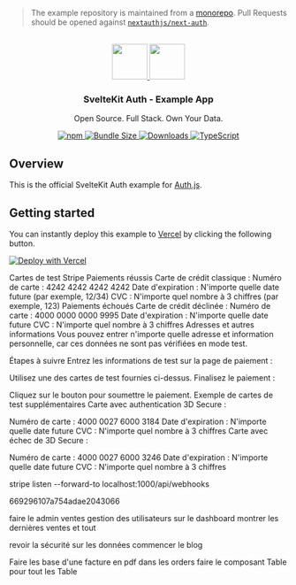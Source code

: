 > The example repository is maintained from a [monorepo](https://github.com/nextauthjs/next-auth/tree/main/apps/examples/sveltekit). Pull Requests should be opened against [`nextauthjs/next-auth`](https://github.com/nextauthjs/next-auth).

<p align="center">
   <br/>
   <a href="https://authjs.dev" target="_blank">
   <img height="64" src="https://authjs.dev/img/logo-sm.png" />
   </a>
   <a href="https://kit.svelte.dev" target="_blank">
   <img height="64" src="https://upload.wikimedia.org/wikipedia/commons/1/1b/Svelte_Logo.svg" />
   </a>
   <h3 align="center"><b>SvelteKit Auth</b> - Example App</h3>
   <p align="center">
   Open Source. Full Stack. Own Your Data.
   </p>
   <p align="center" style="align: center;">
      <a href="https://npm.im/@auth/sveltekit">
        <img alt="npm" src="https://img.shields.io/npm/v/@auth/sveltekit?color=green&label=@auth/sveltekit&style=flat-square">
      </a>
      <a href="https://bundlephobia.com/result?p=@auth/sveltekit">
        <img src="https://img.shields.io/bundlephobia/minzip/@auth/sveltekit?label=size&style=flat-square" alt="Bundle Size"/>
      </a>
      <a href="https://www.npmtrends.com/@auth/sveltekit">
        <img src="https://img.shields.io/npm/dm/@auth/sveltekit?label=downloads&style=flat-square" alt="Downloads" />
      </a>
      <a href="https://npm.im/@auth/sveltekit">
        <img src="https://img.shields.io/badge/TypeScript-blue?style=flat-square" alt="TypeScript" />
      </a>
   </p>
</p>

## Overview

This is the official SvelteKit Auth example for [Auth.js](https://sveltekit.authjs.dev).

## Getting started

You can instantly deploy this example to [Vercel](https://vercel.com?utm_source=github&utm_medium=readme&utm_campaign=sveltekit-auth-example) by clicking the following button.

[![Deploy with Vercel](https://vercel.com/button)](https://vercel.com/new/git/external?repository-url=https://github.com/nextauthjs/sveltekit-auth-example&project-name=sveltekit-auth-example&repository-name=sveltekit-auth-example)

Cartes de test Stripe
Paiements réussis
Carte de crédit classique :
Numéro de carte : 4242 4242 4242 4242
Date d'expiration : N'importe quelle date future (par exemple, 12/34)
CVC : N'importe quel nombre à 3 chiffres (par exemple, 123)
Paiements échoués
Carte de crédit déclinée :
Numéro de carte : 4000 0000 0000 9995
Date d'expiration : N'importe quelle date future
CVC : N'importe quel nombre à 3 chiffres
Adresses et autres informations
Vous pouvez entrer n'importe quelle adresse et information personnelle, car ces données ne sont pas vérifiées en mode test.

Étapes à suivre
Entrez les informations de test sur la page de paiement :

Utilisez une des cartes de test fournies ci-dessus.
Finalisez le paiement :

Cliquez sur le bouton pour soumettre le paiement.
Exemple de cartes de test supplémentaires
Carte avec authentication 3D Secure :

Numéro de carte : 4000 0027 6000 3184
Date d'expiration : N'importe quelle date future
CVC : N'importe quel nombre à 3 chiffres
Carte avec échec de 3D Secure :

Numéro de carte : 4000 0027 6000 3246
Date d'expiration : N'importe quelle date future
CVC : N'importe quel nombre à 3 chiffres

stripe listen --forward-to localhost:1000/api/webhooks



669296107a754adae2043066


faire le admin ventes
gestion des utilisateurs
sur le dashboard montrer les dernières ventes et tout

revoir la sécurité sur les données
commencer le blog

Faire les base d'une facture en pdf dans les orders
faire le composant Table pour tout les Table